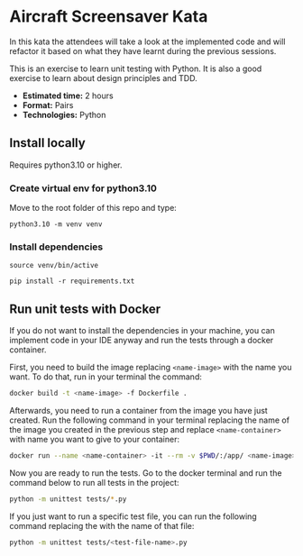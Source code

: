 # Aircraft Screensaver Kata

In this kata the attendees will take a look at the implemented code and will refactor it based on what they have
learnt during the previous sessions.

This is an exercise to learn unit testing with Python. It is also a good exercise
to learn about design principles and TDD.

- **Estimated time:** 2 hours
- **Format:** Pairs
- **Technologies:** Python


## Install locally

Requires python3.10 or higher.

### Create virtual env for python3.10

Move to the root folder of this repo and type:

`python3.10 -m venv venv`

### Install dependencies

`source venv/bin/active`

`pip install -r requirements.txt`


## Run unit tests with Docker

If you do not want to install the dependencies in your machine, you can implement code in your IDE anyway and run
the tests through a docker container.

First, you need to build the image replacing `<name-image>` with the name you want. To do that, run in your terminal 
the command:

```bash
docker build -t <name-image> -f Dockerfile .
```

Afterwards, you need to run a container from the image you have just created. Run the following command in your 
terminal replacing the name of the image you created in the previous step and replace `<name-container>` with name
you want to give to your container:

```bash
docker run --name <name-container> -it --rm -v $PWD/:/app/ <name-image>
```

Now you are ready to run the tests. Go to the docker terminal and run the command below to run all tests in the project:

```bash
python -m unittest tests/*.py
```

If you just want to run a specific test file, you can run the following command replacing the <test-file-name> with the
name of that file:

```bash
python -m unittest tests/<test-file-name>.py
```
